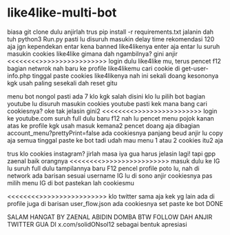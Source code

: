 # like4like-multi-bot
biasa git clone dulu anjirlah
trus pip install -r requirements.txt
jalanin dah tuh python3 Run.py
pasti lu disuruh masukin delay time rekomendasi 120 aja jgn kependekan entar kena banned like4likenya enter aja
entar lu suruh masukin cookies like4like
gimana dah ngambilnya? gini anjir
<<<<<<<<<AMBIL COOKIES LIKE4LIKE >>>>>>>>>>>>>>>>>>
login dulu like4like mu, terus pencet f12 bagian netwrok nah baru ke profile like4likemu cari cookie di get-user-info.php
tinggal paste cookies like4likenya nah ini sekali doang kesononya kgk usah paling sesekali dah reset gitu

menu bot nongol pasti ada 7 klo kgk salah disini klo lu pilih bot bagian youtube lu disuruh masukin cookies youtube pasti
kek mana bang cari cookiesnya? oke tak jelasin gini2
<<<<<<<<<AMBIL COOKIES YOUTUBE >>>>>>>>>>>>>>>>>>
login ke youtube.com suruh full dulu baru f12 nah lu pencet menu pojok kanan atas ke profile kgk usah masuk kemana2 pencet doang aja
dibagian account_menu?prettyPrint=false ada cookiesnya panjang beud anjir lu copy aja semua
tinggal paste ke bot tadi udah mau menu 1 atau 2 cookies itu2 aja

trus klo cookies instagram? jirlah masa iya gua harus jelasin lagi! tapi gpp zaenal baik orangnya
<<<<<<<<<AMBIL COOKIES INSTAGRAM >>>>>>>>>>>>>>>>>>
masuk dulu ke IG lu suruh full dulu tampilannya baru F12 pencel profile poto lu, nah di network ada barisan sesuai username IG lu di sono anjir cookiesnya
pas milih menu IG di bot pastekan lah cookiesmu 

<<<<<<<<<AMBIL COOKIES TWITTER >>>>>>>>>>>>>>>>>>
klo twitter sama aja kek yg lain ada di profile juga di barisan user_flow.json ada cookiesnya
set paste ke bot DONE

SALAM HANGAT BY ZAENAL ABIDIN DOMBA
BTW FOLLOW DAH ANJIR TWITTER GUA DI x.com/solidONsol12
sebagai bentuk apresiasi
